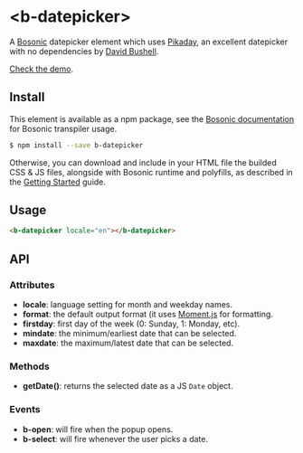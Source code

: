 # &lt;b-datepicker&gt;

A [Bosonic](http://bosonic.github.io) datepicker element which uses [Pikaday](https://github.com/dbushell/Pikaday), an excellent datepicker with no dependencies by [David Bushell](https://github.com/dbushell).

[Check the demo](http://bosonic.github.io/demos.html).

## Install

This element is available as a npm package, see the [Bosonic documentation](http://bosonic.github.io/documentation.html) for Bosonic transpiler usage.

```sh
$ npm install --save b-datepicker
```

Otherwise, you can download and include in your HTML file the builded CSS & JS files, alongside with Bosonic runtime and polyfills, as described in the [Getting Started](http://bosonic.github.io/getting-started.html) guide.

## Usage

```html
<b-datepicker locale="en"></b-datepicker>
```

## API

### Attributes
- __locale__: language setting for month and weekday names.
- __format__: the default output format (it uses [Moment.js](http://momentjs.com/) for formatting.
- __firstday__: first day of the week (0: Sunday, 1: Monday, etc).
- __mindate__: the minimum/earliest date that can be selected.
- __maxdate__: the maximum/latest date that can be selected.

### Methods
- __getDate()__: returns the selected date as a JS `Date` object.

### Events
- __b-open__: will fire when the popup opens.
- __b-select__: will fire whenever the user picks a date.

